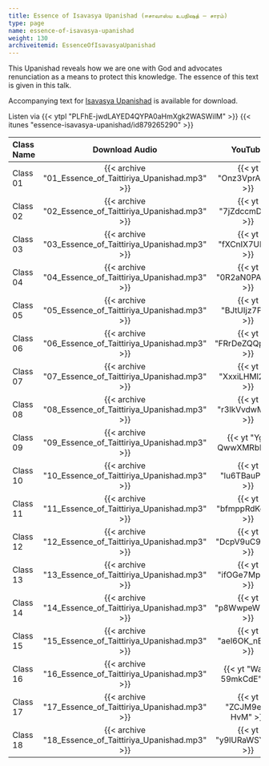 ```yaml
---
title: Essence of Isavasya Upanishad (ஈசாவாஸ்ய உபநிஷத் – சாரம்)
type: page
name: essence-of-isavasya-upanishad
weight: 130
archiveitemid: EssenceOfIsavasyaUpanishad
---
```


This Upanishad reveals how we are one with God and advocates renunciation as a means to protect this knowledge. The essence of this text is given in this talk.

Accompanying text for [Isavasya Upanishad](https://media.poornalayam.org/download/UpanishadsTamil/07_Isavasya_Upanishad.pdf) is available for download.

Listen via {{< ytpl "PLFhE-jwdLAYED4QYPA0aHmXgk2WASWiIM" >}} {{< itunes "essence-isavasya-upanishad/id879265290" >}}

Class Name | Download Audio | YouTube
:---|:---:|:---:
Class 01 | {{< archive "01_Essence_of_Taittiriya_Upanishad.mp3" >}} | {{< yt "Onz3VprAqeo" >}}
Class 02 | {{< archive "02_Essence_of_Taittiriya_Upanishad.mp3" >}} | {{< yt "7jZdccmDTlo" >}}
Class 03 | {{< archive "03_Essence_of_Taittiriya_Upanishad.mp3" >}} | {{< yt "fXCnIX7UE2g" >}}
Class 04 | {{< archive "04_Essence_of_Taittiriya_Upanishad.mp3" >}} | {{< yt "0R2aN0PA5xY" >}}
Class 05 | {{< archive "05_Essence_of_Taittiriya_Upanishad.mp3" >}} | {{< yt "BJtUIjz7PxA" >}}
Class 06 | {{< archive "06_Essence_of_Taittiriya_Upanishad.mp3" >}} | {{< yt "FRrDeZQQpWw" >}}
Class 07 | {{< archive "07_Essence_of_Taittiriya_Upanishad.mp3" >}} | {{< yt "XxxiLHMl2c8" >}}
Class 08 | {{< archive "08_Essence_of_Taittiriya_Upanishad.mp3" >}} | {{< yt "r3lkVvdwMEQ" >}}
Class 09 | {{< archive "09_Essence_of_Taittiriya_Upanishad.mp3" >}} | {{< yt "Yg-QwwXMRbI" >}}
Class 10 | {{< archive "10_Essence_of_Taittiriya_Upanishad.mp3" >}} | {{< yt "lu6TBauPuIg" >}}
Class 11 | {{< archive "11_Essence_of_Taittiriya_Upanishad.mp3" >}} | {{< yt "bfmppRdKcqw" >}}
Class 12 | {{< archive "12_Essence_of_Taittiriya_Upanishad.mp3" >}} | {{< yt "DcpV9uC9uH8" >}}
Class 13 | {{< archive "13_Essence_of_Taittiriya_Upanishad.mp3" >}} | {{< yt "ifOGe7Mp8co" >}}
Class 14 | {{< archive "14_Essence_of_Taittiriya_Upanishad.mp3" >}} | {{< yt "p8WwpeW9_ak" >}}
Class 15 | {{< archive "15_Essence_of_Taittiriya_Upanishad.mp3" >}} | {{< yt "ael6OK_nE0M" >}}
Class 16 | {{< archive "16_Essence_of_Taittiriya_Upanishad.mp3" >}} | {{< yt "Wap-59mkCdE" >}}
Class 17 | {{< archive "17_Essence_of_Taittiriya_Upanishad.mp3" >}} | {{< yt "ZCJM9ez-HvM" >}}
Class 18 | {{< archive "18_Essence_of_Taittiriya_Upanishad.mp3" >}} | {{< yt "y9lURaWSYGw" >}}